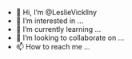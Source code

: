 - 👋 Hi, I’m @LeslieVickllny
- 👀 I’m interested in ...
- 🌱 I’m currently learning ...
- 💞️ I’m looking to collaborate on ...
- 📫 How to reach me ...

<!---
LeslieVickllny/LeslieVickllny is a ✨ special ✨ repository because its `README.md` (this file) appears on your GitHub profile.
You can click the Preview link to take a look at your changes.
--->
